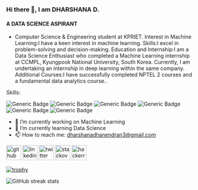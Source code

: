 ### Hi there 👋, I am DHARSHANA D.
#### A DATA SCIENCE ASPIRANT
- Computer Science & Engineering student at KPRIET.
Interest in Machine Learning:I have a keen interest in machine learning.
Skills:I excel in problem-solving and decision-making.
Education and Internship:I am a Data Science Enthusiast who completed a Machine Learning internship at CCMPL, Kyungpook National University, South Korea.
Currently, I am undertaking an internship in deep learning within the same company.
Additional Courses:I have successfully completed NPTEL 2 courses and a fundamental data analytics course.. 

Skills: 

![Generic Badge](https://img.shields.io/badge/C-00599C?style=for-the-badge&logo=c&logoColor=white)
![Generic Badge](https://img.shields.io/badge/HTML5-E34F26?style=for-the-badge&logo=html5&logoColor=white)
![Generic Badge](https://img.shields.io/badge/CSS3-1572B6?style=for-the-badge&logo=css3&logoColor=white)
![Generic Badge](https://img.shields.io/badge/Python-FFD43B?style=for-the-badge&logo=python&logoColor=blue)
![Generic Badge](https://img.shields.io/badge/Numpy-777BB4?style=for-the-badge&logo=numpy&logoColor=white)
![Generic Badge](https://img.shields.io/badge/Pandas-2C2D72?style=for-the-badge&logo=pandas&logoColor=white)



- 🔭 I’m currently working on Machine Learning 
- 🌱 I’m currently learning Data Science 
- 📫 How to reach me: dharshanadhanendran3@gmail.com 

   
   


[<img src='https://cdn.jsdelivr.net/npm/simple-icons@3.0.1/icons/github.svg' alt='github' height='40'>](https://github.com/dharshana-dhanendran)  [<img src='https://cdn.jsdelivr.net/npm/simple-icons@3.0.1/icons/linkedin.svg' alt='linkedin' height='40'>](https://www.linkedin.com/in/dharshana-d-52a7b5225/)  [<img src='https://cdn.jsdelivr.net/npm/simple-icons@3.0.1/icons/twitter.svg' alt='twitter' height='40'>](https://twitter.com/DharshanaDhan23)  [<img src='https://cdn.jsdelivr.net/npm/simple-icons@3.0.1/icons/stackoverflow.svg' alt='stackoverflow' height='40'>](https://stackoverflow.com/users/dharshana-dhanendran)  [<img src='https://cdn.jsdelivr.net/npm/simple-icons@3.0.1/icons/hackerrank.svg' alt='hackerrank' height='40'>](dharshanadhanen1)  

[![trophy](https://github-profile-trophy.vercel.app/?username=dharshana-dhanendran)](https://github.com/ryo-ma/github-profile-trophy)

![GitHub streak stats](https://streak-stats.demolab.com/?user=dharshana-dhanendran)
